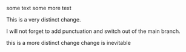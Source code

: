 some text
some more text

This is a very distinct change.

I will not forget to add punctuation and switch out of the main branch.


this is a more distinct change
change is inevitable 